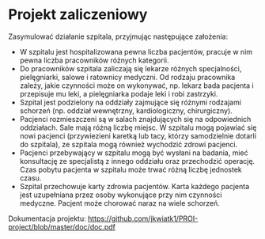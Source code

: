 # Projekt zaliczeniowy

Zasymulować działanie szpitala, przyjmując następujące założenia: 
* W szpitalu jest hospitalizowana pewna liczba pacjentów, pracuje w nim pewna liczba pracowników różnych kategorii. 
* Do pracowników szpitala zaliczają się lekarze różnych specjalności, pielęgniarki, salowe i ratownicy medyczni. Od rodzaju pracownika zależy, jakie czynności może on wykonywać, np. lekarz bada pacjenta i przepisuje mu leki, a pielęgniarka podaje leki i robi zastrzyki. 
* Szpital jest podzielony na oddziały zajmujące się różnymi rodzajami schorzeń (np. oddział wewnętrzny, kardiologiczny, chirurgiczny). 
* Pacjenci rozmieszczeni są w salach znajdujących się na odpowiednich oddziałach. Sale mają różną liczbę miejsc. W szpitalu mogą pojawiać się nowi pacjenci (przywiezieni karetką lub tacy, którzy samodzielnie dotarli do szpitala), ze szpitala mogą również wychodzić zdrowi pacjenci.
* Pacjenci przebywający w szpitalu mogą być wysłani na badania, mieć konsultację ze specjalistą z innego oddziału oraz przechodzić operację. Czas pobytu pacjenta w szpitalu może trwać różną liczbę jednostek czasu. 
* Szpital przechowuje karty zdrowia pacjentów. Karta każdego pacjenta jest uzupełniana przez osoby wykonujące przy nim czynności medyczne. Pacjent może chorować naraz na wiele schorzeń.

Dokumentacja projektu: https://github.com/jkwiatk1/PROI-project/blob/master/doc/doc.pdf
